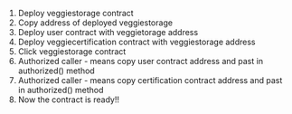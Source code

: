 1. Deploy veggiestorage contract
2. Copy address of deployed veggiestorage 
3. Deploy user contract with veggietorage address
4. Deploy veggiecertification contract with veggiestorage address 
5. Click veggiestorage contract
6. Authorized caller - means copy user contract address and past in authorized() method
7. Authorized caller - means copy certification contract address and past in authorized() method
8. Now the contract is ready!!

